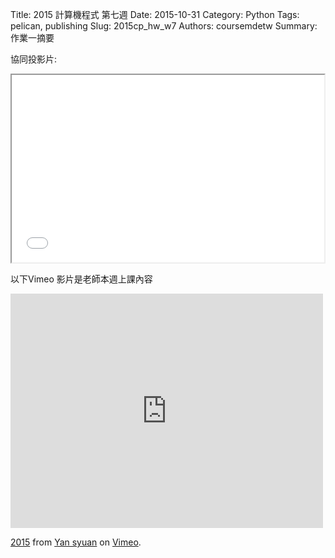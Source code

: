 Title: 2015 計算機程式 第七週
Date: 2015-10-31
Category: Python
Tags: pelican, publishing
Slug: 2015cp_hw_w7
Authors: coursemdetw
Summary: 作業一摘要


協同投影片:

<iframe src="W7.html" width="500" height="300"></iframe>

以下Vimeo 影片是老師本週上課內容

<iframe src="https://player.vimeo.com/video/144082891" width="500" height="375" frameborder="0" webkitallowfullscreen mozallowfullscreen allowfullscreen></iframe> <p><a href="https://vimeo.com/144082891">2015</a> from <a href="https://vimeo.com/user44900188">Yan syuan</a> on <a href="https://vimeo.com">Vimeo</a>.</p>
